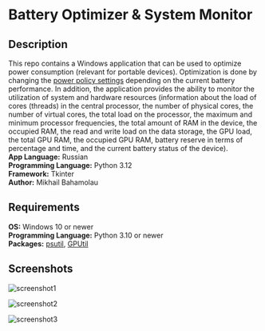 # Battery Optimizer & System Monitor

## Description

This repo contains a Windows application that can be used to optimize power consumption (relevant for portable devices). Optimization is done by changing the [power policy settings](https://learn.microsoft.com/en-us/windows/win32/power/power-policy-settings) depending on the current battery performance. In addition, the application provides the ability to monitor the utilization of system and hardware resources (information about the load of cores (threads) in the central processor, the number of physical cores, the number of virtual cores, the total load on the processor, the maximum and minimum processor frequencies, the total amount of RAM in the device, the occupied RAM, the read and write load on the data storage, the GPU load, the total GPU RAM, the occupied GPU RAM, battery reserve in terms of percentage and time, and the current battery status of the device).  
**App Language:** Russian  
**Programming Language:** Python 3.12  
**Framework:** Tkinter  
**Author:** Mikhail Bahamolau  

 ## Requirements

 **OS:** Windows 10 or newer  
 **Programming Language:** Python 3.10 or newer  
 **Packages:** [psutil](https://pypi.org/project/psutil/), [GPUtil](https://pypi.org/project/GPUtil/)

 ## Screenshots
 ![screenshot1](https://i.imgur.com/NjM9dE6.png)  
   
 ![screenshot2](https://i.imgur.com/jy8iD4p.png)  

 ![screenshot3](https://i.imgur.com/gO4tv3d.png)
